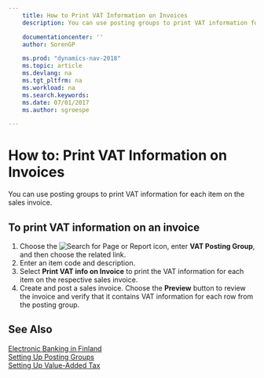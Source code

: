 ```yaml
---
    title: How to Print VAT Information on Invoices
    description: You can use posting groups to print VAT information for each item on the sales invoice.

    documentationcenter: ''
    author: SorenGP

    ms.prod: "dynamics-nav-2018"
    ms.topic: article
    ms.devlang: na
    ms.tgt_pltfrm: na
    ms.workload: na
    ms.search.keywords:
    ms.date: 07/01/2017
    ms.author: sgroespe

---
```

# How to: Print VAT Information on Invoices
You can use posting groups to print VAT information for each item on the sales invoice.  

## To print VAT information on an invoice  

1.  Choose the ![Search for Page or Report](../../media/ui-search/search_small.png "Search for Page or Report icon") icon, enter **VAT Posting Group**, and then choose the related link.  
2.  Enter an item code and description.  
3.  Select **Print VAT info on Invoice** to print the VAT information for each item on the respective sales invoice.  
4.  Create and post a sales invoice. Choose the **Preview** button to review the invoice and verify that it contains VAT information for each row from the posting group.  

## See Also  
 [Electronic Banking in Finland](electronic-banking-in-finland.md)  
 [Setting Up Posting Groups](../../finance-posting-groups.md)   
 [Setting Up Value-Added Tax](../../finance-setup-vat.md)
